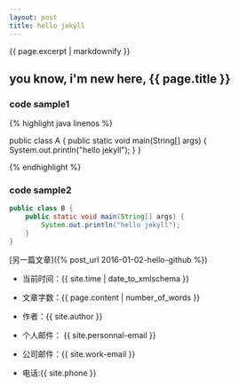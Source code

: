 ```yaml
---
layout: post
title: hello jekyll
---
```

{{ page.excerpt | markdownify }}

## you know, i'm new here, {{ page.title }} ##

### code sample1 ###

{% highlight java linenos %}

public class A {
	public static void main(String[] args) {
		System.out.println("hello jekyll");
	}
}

{% endhighlight %}


### code sample2 ###

```java
public class B {
	public static void main(String[] args) {
		System.out.println("hello jekyll");
	}
}
```

[另一篇文章]({% post_url 2016-01-02-hello-github %})

* 当前时间：{{ site.time | date_to_xmlschema  }}
* 文章字数：{{ page.content | number_of_words }}

* 作者：{{ site.author }}
* 个人邮件： {{ site.personnal-email }}
* 公司邮件：{{ site.work-email }}
* 电话:{{ site.phone }}